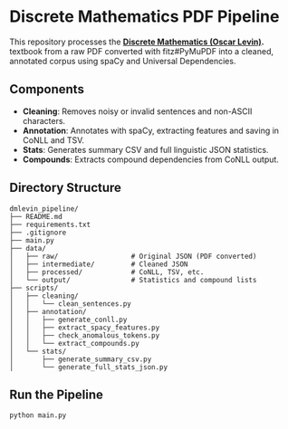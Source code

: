 
# Discrete Mathematics PDF Pipeline

This repository processes the **[Discrete Mathematics (Oscar Levin)](https://discrete.openmathbooks.org/pdfs/dmoi4.pdf).** textbook from a raw PDF converted with fitz#PyMuPDF into a cleaned, annotated corpus using spaCy and Universal Dependencies.

## Components

- **Cleaning**: Removes noisy or invalid sentences and non-ASCII characters.
- **Annotation**: Annotates with spaCy, extracting features and saving in CoNLL and TSV.
- **Stats**: Generates summary CSV and full linguistic JSON statistics.
- **Compounds**: Extracts compound dependencies from CoNLL output.

## Directory Structure

```
dmlevin_pipeline/
├── README.md
├── requirements.txt
├── .gitignore
├── main.py
├── data/
│   ├── raw/                  # Original JSON (PDF converted)
│   ├── intermediate/         # Cleaned JSON
│   ├── processed/            # CoNLL, TSV, etc.
│   └── output/               # Statistics and compound lists
├── scripts/
│   ├── cleaning/
│   │   └── clean_sentences.py
│   ├── annotation/
│   │   ├── generate_conll.py
│   │   ├── extract_spacy_features.py
│   │   ├── check_anomalous_tokens.py
│   │   └── extract_compounds.py
│   └── stats/
│       ├── generate_summary_csv.py
│       └── generate_full_stats_json.py
```

## Run the Pipeline

```bash
python main.py
```
